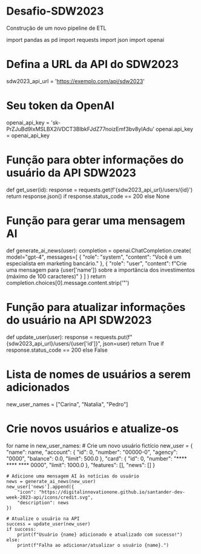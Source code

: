 # Desafio-SDW2023

Construção de um novo pipeline de ETL 

import pandas as pd
import requests
import json
import openai

# Defina a URL da API do SDW2023
sdw2023_api_url = 'https://exemplo.com/api/sdw2023'

# Seu token da OpenAI
openai_api_key = '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'
openai.api_key = openai_api_key

# Função para obter informações do usuário da API SDW2023
def get_user(id):
    response = requests.get(f'{sdw2023_api_url}/users/{id}')
    return response.json() if response.status_code == 200 else None

# Função para gerar uma mensagem AI
def generate_ai_news(user):
    completion = openai.ChatCompletion.create(
        model="gpt-4",
        messages=[
            {
                "role": "system",
                "content": "Você é um especialista em marketing bancário."
            },
            {
                "role": "user",
                "content": f"Crie uma mensagem para {user['name']} sobre a importância dos investimentos (máximo de 100 caracteres)"
            }
        ]
    )
    return completion.choices[0].message.content.strip('\"')

# Função para atualizar informações do usuário na API SDW2023
def update_user(user):
    response = requests.put(f"{sdw2023_api_url}/users/{user['id']}", json=user)
    return True if response.status_code == 200 else False

# Lista de nomes de usuários a serem adicionados
new_user_names = ["Carina", "Natalia", "Pedro"]

# Crie novos usuários e atualize-os
for name in new_user_names:
    # Crie um novo usuário fictício
    new_user = {
        "name": name,
        "account": {
            "id": 0,
            "number": "00000-0",
            "agency": "0000",
            "balance": 0.0,
            "limit": 500.0
        },
        "card": {
            "id": 0,
            "number": "**** **** **** 0000",
            "limit": 1000.0
        },
        "features": [],
        "news": []
    }

    # Adicione uma mensagem AI às notícias do usuário
    news = generate_ai_news(new_user)
    new_user['news'].append({
        "icon": "https://digitalinnovationone.github.io/santander-dev-week-2023-api/icons/credit.svg",
        "description": news
    })

    # Atualize o usuário na API
    success = update_user(new_user)
    if success:
        print(f"Usuário {name} adicionado e atualizado com sucesso!")
    else:
        print(f"Falha ao adicionar/atualizar o usuário {name}.")
